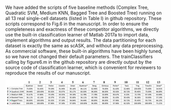 We have added the scripts of five baseline methods (Complex Tree, Quadratic SVM, Medium KNN, Bagged Tree and Boosted Tree) 
running on all 13 real single-cell datasets (listed in Table I) in github repository. These scripts correspond to Fig.6 in 
the manuscript. In order to ensure the completeness and exactness of these competitor algorithms, we directly use the 
built-in classification learner of Matlab 2017a to import data, implement algorithms and output results. The data 
partitioning for each dataset is exactly the same as scASK, and without any data preprocessing. As commercial software, 
these built-in algorithms have been highly tuned, so we have not changed their default parameters. The trainClassifiers 
calling by figure6.m in the github repository are directly output by the source code of classification learner, which 
is convenient for reviewers to reproduce the results of our manuscript.

![figure6](./Supplementary/figure6/figure6.png)  
